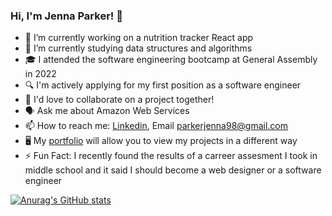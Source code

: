 ### Hi, I'm Jenna Parker! 👋

- 🔭 I’m currently working on a nutrition tracker React app
- 🌱 I’m currently studying data structures and algorithms
- 🎓 I attended the software engineering bootcamp at General Assembly in 2022
- 🔍 I'm actively applying for my first position as a software engineer 
- 👯 I'd love to collaborate on a project together!
- 🗣️ Ask me about Amazon Web Services
- 📫 How to reach me: [Linkedin](https://www.linkedin.com/in/jennaparkerdev/), Email parkerjenna98@gmail.com
- 🖥️ My [portfolio](https://jrp-dev-portfolio.netlify.app/) will allow you to view my projects in a different way
- ⚡ Fun Fact: I recently found the results of a carreer assesment I took in middle school and it said I should become a web designer or a software engineer

[![Anurag's GitHub stats](https://github-readme-stats.vercel.app/api?username=JennaRParker&count_private=true&hide=stars&show_icons=true&theme=dark)](https://github.com/JennaRParker/github-readme-stats)



